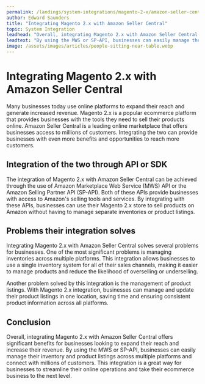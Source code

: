 ```yaml
---
permalink: /landings/system-integrations/magento-2-x/amazon-seller-central
author: Edward Saunders
title: "Integrating Magento 2.x with Amazon Seller Central"
topic: System Integration
leadhead: "Overall, integrating Magento 2.x with Amazon Seller Central offers significant benefits for businesses looking to expand their reach and increase their revenue"
leadtext: "By using the MWS or SP-API, businesses can easily manage their inventory and product listings across multiple platforms and connect with millions of customers. This integration is a great way for businesses to streamline their online operations and take their ecommerce business to the next level."
image: /assets/images/articles/people-sitting-near-table.webp
---
```

<div class="arttext">	<h1>Integrating Magento 2.x with Amazon Seller Central</h1>
	<p>Many businesses today use online platforms to expand their reach and generate increased revenue. Magento 2.x is a popular ecommerce platform that provides businesses with the tools they need to sell their products online. Amazon Seller Central is a leading online marketplace that offers businesses access to millions of customers. Integrating the two can provide businesses with even more benefits and opportunities to reach more customers.</p>
	<h2>Integration of the two through API or SDK</h2>
	<p>The integration of Magento 2.x with Amazon Seller Central can be achieved through the use of Amazon Marketplace Web Service (MWS) API or the Amazon Selling Partner API (SP-API). Both of these APIs provide businesses with access to Amazon's selling tools and services. By integrating with these APIs, businesses can use their Magento 2.x store to sell products on Amazon without having to manage separate inventories or product listings.</p>
	<h2>Problems their integration solves</h2>
	<p>Integrating Magento 2.x with Amazon Seller Central solves several problems for businesses. One of the most significant problems is managing inventories across multiple platforms. This integration allows businesses to use a single inventory system for all of their sales channels, making it easier to manage products and reduce the likelihood of overselling or underselling.</p>
	<p>Another problem solved by this integration is the management of product listings. With Magento 2.x integration, businesses can manage and update their product listings in one location, saving time and ensuring consistent product information across all platforms.</p>
	<h2>Conclusion</h2>
	<p>Overall, integrating Magento 2.x with Amazon Seller Central offers significant benefits for businesses looking to expand their reach and increase their revenue. By using the MWS or SP-API, businesses can easily manage their inventory and product listings across multiple platforms and connect with millions of customers. This integration is a great way for businesses to streamline their online operations and take their ecommerce business to the next level.</p>
</div>